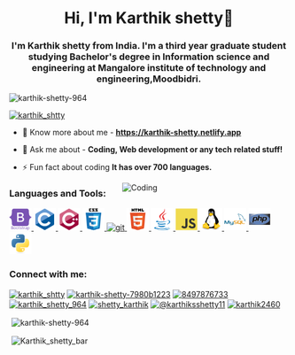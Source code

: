 
<h1 align="center">Hi, I'm Karthik shetty👋</h1>
<h3 align="center">I'm Karthik shetty from India. I'm a third year graduate student studying Bachelor's degree in Information science and engineering at Mangalore institute of technology and engineering,Moodbidri.</h3>

<p align="left"> <img src="https://komarev.com/ghpvc/?username=karthik-shetty-964&label=Profile%20views&color=0e75b6&style=flat" alt="karthik-shetty-964" /> </p>

<p align="left"> <a href="https://twitter.com/karthik_shtty" target="blank"><img src="https://img.shields.io/twitter/follow/karthik_shtty?logo=twitter&style=for-the-badge" alt="karthik_shtty" /></a> </p>

- 🔭 Know more about me - **https://karthik-shetty.netlify.app**

- 💬 Ask me about - **Coding, Web development or any tech related stuff!**

- ⚡ Fun fact about coding **It has over 700 languages.**

<img align="right" alt="Coding" width="300"  src="https://cdn.dribbble.com/users/2646423/screenshots/5507196/computer.gif">



<h3 align="left">Languages and Tools:</h3>
<p align="left"> <a href="https://getbootstrap.com" target="_blank"rel="noreferrer"> <img src="https://raw.githubusercontent.com/devicons/devicon/master/icons/bootstrap/bootstrap-plain-wordmark.svg" alt="bootstrap" width="40" height="40"/> </a> <a href="https://www.cprogramming.com/" target="_blank" rel="noreferrer"> <img src="https://raw.githubusercontent.com/devicons/devicon/master/icons/c/c-original.svg" alt="c" width="40" height="40"/> </a> <a href="https://www.w3schools.com/cpp/" target="_blank" rel="noreferrer"> <img src="https://raw.githubusercontent.com/devicons/devicon/master/icons/cplusplus/cplusplus-original.svg" alt="cplusplus" width="40" height="40"/> </a> <a href="https://www.w3schools.com/css/" target="_blank" rel="noreferrer"> <img src="https://raw.githubusercontent.com/devicons/devicon/master/icons/css3/css3-original-wordmark.svg" alt="css3" width="40" height="40"/> </a> <a href="https://git-scm.com/" target="_blank" rel="noreferrer"> <img src="https://www.vectorlogo.zone/logos/git-scm/git-scm-icon.svg" alt="git" width="40" height="40"/> </a> <a href="https://www.w3.org/html/" target="_blank" rel="noreferrer"> <img src="https://raw.githubusercontent.com/devicons/devicon/master/icons/html5/html5-original-wordmark.svg" alt="html5" width="40" height="40"/> </a> <a href="https://www.java.com" target="_blank" rel="noreferrer"> <img src="https://raw.githubusercontent.com/devicons/devicon/master/icons/java/java-original.svg" alt="java" width="40" height="40"/> </a> <a href="https://developer.mozilla.org/en-US/docs/Web/JavaScript" target="_blank" rel="noreferrer"> <img src="https://raw.githubusercontent.com/devicons/devicon/master/icons/javascript/javascript-original.svg" alt="javascript" width="40" height="40"/> </a> <a href="https://www.linux.org/" target="_blank" rel="noreferrer"> <img src="https://raw.githubusercontent.com/devicons/devicon/master/icons/linux/linux-original.svg" alt="linux" width="40" height="40"/> </a> <a href="https://www.mysql.com/" target="_blank" rel="noreferrer"> <img src="https://raw.githubusercontent.com/devicons/devicon/master/icons/mysql/mysql-original-wordmark.svg" alt="mysql" width="40" height="40"/> </a> <a href="https://www.php.net" target="_blank" rel="noreferrer"> <img src="https://raw.githubusercontent.com/devicons/devicon/master/icons/php/php-original.svg" alt="php" width="40" height="40"/> </a> <a href="https://www.python.org" target="_blank" rel="noreferrer"> <img src="https://raw.githubusercontent.com/devicons/devicon/master/icons/python/python-original.svg" alt="python" width="40" height="40"/> </a> </p>
<h3 align="left">Connect with me:</h3>
<p align="left">
<a href="https://twitter.com/karthik_shtty" target="blank"><img align="center" src="https://raw.githubusercontent.com/rahuldkjain/github-profile-readme-generator/master/src/images/icons/Social/twitter.svg" alt="karthik_shtty" height="30" width="40" /></a>
<a href="https://linkedin.com/in/karthik-shetty-7980b1223" target="blank"><img align="center" src="https://raw.githubusercontent.com/rahuldkjain/github-profile-readme-generator/master/src/images/icons/Social/linked-in-alt.svg" alt="karthik-shetty-7980b1223" height="30" width="40" /></a>
<a href="https://fb.com/8497876733" target="blank"><img align="center" src="https://raw.githubusercontent.com/rahuldkjain/github-profile-readme-generator/master/src/images/icons/Social/facebook.svg" alt="8497876733" height="30" width="40" /></a>
<a href="https://instagram.com/karthik_shetty_964" target="blank"><img align="center" src="https://raw.githubusercontent.com/rahuldkjain/github-profile-readme-generator/master/src/images/icons/Social/instagram.svg" alt="karthik_shetty_964" height="30" width="40" /></a>
<a href="https://www.codechef.com/users/shetty_karthik" target="blank"><img align="center" src="https://cdn.jsdelivr.net/npm/simple-icons@3.1.0/icons/codechef.svg" alt="shetty_karthik" height="30" width="40" /></a>
<a href="https://www.hackerrank.com/@karthiksshetty11" target="blank"><img align="center" src="https://raw.githubusercontent.com/rahuldkjain/github-profile-readme-generator/master/src/images/icons/Social/hackerrank.svg" alt="@karthiksshetty11" height="30" width="40" /></a>
<a href="https://www.hackerearth.com/karthik2460" target="blank"><img align="center" src="https://raw.githubusercontent.com/rahuldkjain/github-profile-readme-generator/master/src/images/icons/Social/hackerearth.svg" alt="karthik2460" height="30" width="40" /></a>
</p>
<!-- stats -->
<p>&nbsp;<img align="center" class="display:inline;" src="https://github-readme-stats.vercel.app/api?username=Karthik-shetty-964&&show_icons=true&title_color=ffffff&icon_color=bb2acf&text_color=daf7dc&bg_color=151515" alt="karthik-shetty-964" /></p>
<p>&nbsp;<img align="center" class="display:inline;" src="https://github-readme-stats.vercel.app/api/top-langs/?username=Karthik-shetty-964&show_icons=true&theme=radical" alt="Karthik_shetty_bar" /></p>




